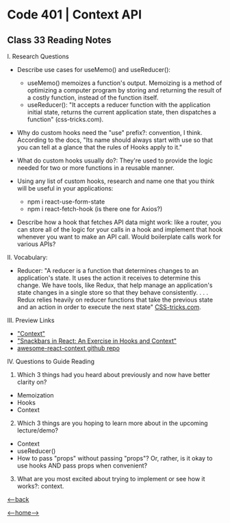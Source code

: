 # Code 401 | Context API

## Class 33 Reading Notes

I. Research Questions

- Describe use cases for useMemo() and useReducer():
  - useMemo() memoizes a function's output. Memoizing is a method of optimizing a computer program by storing and returning the result of a costly function, instead of the function itself.
  - useReducer(): "It accepts a reducer function with the application initial state, returns the current application state, then dispatches a function" (css-tricks.com).

- Why do custom hooks need the "use" prefix?: convention, I think. According to the docs, "Its name should always start with use so that you can tell at a glance that the rules of Hooks apply to it."

- What do custom hooks usually do?: They're used to provide the logic needed for two or more functions in a reusable manner.

- Using any list of custom hooks, research and name one that you think will be useful in your applications:
  - npm i react-use-form-state
  - npm i react-fetch-hook (is there one for Axios?)

- Describe how a hook that fetches API data might work: like a router, you can store all of the logic for your calls in a hook and implement that hook whenever you want to make an API call. Would boilerplate calls work for various APIs?

II. Vocabulary:

- Reducer: "A reducer is a function that determines changes to an application's state. It uses the action it receives to determine this change. We have tools, like Redux, that help manage an application's state changes in a single store so that they behave consistently. . . . Redux relies heavily on reducer functions that take the previous state and an action in order to execute the next state" [CSS-tricks.com](https://www.google.com/search?q=what+is+a+reducer+in+react%3F&oq=what+is+a+reducer+in+react%3F&aqs=chrome..69i57j0i22i30i457j0i10i22i30j0i22i30.8414j1j7&sourceid=chrome&ie=UTF-8).

III. Preview Links

- ["Context"](https://reactjs.org/docs/context.html)
- ["Snackbars in React: An Exercise in Hooks and Context"](https://medium.com/swlh/snackbars-in-react-an-exercise-in-hooks-and-context-299b43fd2a2b)
- [awesome-react-context github repo](https://github.com/diegohaz/awesome-react-context)

IV. Questions to Guide Reading

1. Which 3 things had you heard about previously and now have better clarity on?

- Memoization
- Hooks
- Context

2. Which 3 things are you hoping to learn more about in the upcoming lecture/demo?

- Context
- useReducer()
- How to pass "props" without passing "props"? Or, rather, is it okay to use hooks AND pass props when convenient?

3. What are you most excited about trying to implement or see how it works?: context.

[<--back](401week7.md)

[<--home-->](../../README.md)
